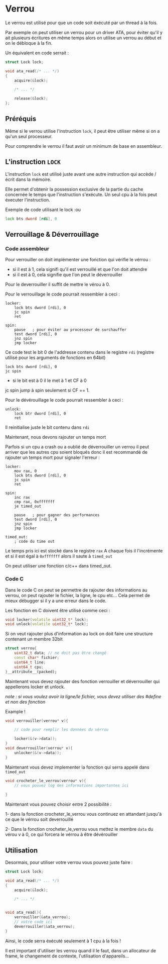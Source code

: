 # Verrou


Le verrou est utilisé pour que un code soit éxécuté par un thread à la fois. 

Par exemple on peut utiliser un verrou pour un driver ATA, pour éviter qu'il y ait plusieurs écritures en même temps alors on utilise un verrou au début et on le débloque à la fin.

Un équivalent en code serrait :


```c
struct Lock lock;

void ata_read(/* ... */)
{
    acquire(&lock);

    /* ... */

    release(&lock);
};
```
## Préréquis



Même si le verrou utilise l'instruction `lock`, il peut être utiliser même si on a qu'un seul processeur.

Pour comprendre le verrou il faut avoir un minimum de base en assembleur.

## L'instruction `LOCK`

L'instruction `lock` est utilisé juste avant une autre instruction qui accède / écrit dans la mémoire.


Elle permet d'obtenir la possession exclusive de la partie du cache concernée le temps que l'instruction s'exécute. Un seul cpu à la fois peut éxecuter l'instruction.

Exemple de code utilisant le lock :ou

```asm
lock bts dword [rdi], 0
```

## Verrouillage & Déverrouillage
### Code assembleur


Pour verrouiller on doit implémenter une fonction
qui vérifie le vérrou :
- si il est à 1, cela signifi qu'il est verrouillé et que l'on doit attendre
- si il est à 0, cela signifie que l'on peut le déverrouiller

Pour le deverrouiller il suffit de mettre le vérou à 0.

Pour le verrouillage le code pourrait ressembler à ceci :

```x86asm
locker:
    lock bts dword [rdi], 0
    jc spin
    ret

spin:
    pause   ; pour éviter au processeur de surchauffer
    test dword [rdi], 0
    jnz spin
    jmp locker
```

Ce code test le bit 0 de l'addresse contenu dans le registre `rdi` (registre utilisé pour les
arguments de fonctions en 64bit)

```x86asm
lock bts dword [rdi], 0
jc spin

```
- si le bit est à 0 il le met à 1 et CF à 0

jc spin jump à spin seulement si CF == 1.

Pour le dévérouillage le code pourrait ressembler à ceci :
```x86asm
unlock: 
    lock btr dword [rdi], 0
    ret
```

Il reinitialise juste le bit contenu dans `rdi`

Maintenant, nous devons rajouter un temps mort

Parfois si un cpu a crash ou a oublié de déverrouiller un verrou il peut arriver que les autres cpu soient bloqués donc il est recommandé de rajouter un temps mort pour signaler l'erreur :


```x86asm
locker:
    mov rax, 0
    lock bts dword [rdi], 0
    jc spin
    ret

spin:
    inc rax
    cmp rax, 0xfffffff
    je timed_out

    pause   ; pour gagner des performances
    test dword [rdi], 0
    jnz spin 
    jmp locker

timed_out: 
    ; code du time out 
```

Le temps pris ici est stocké dans le registre `rax`
A chaque fois il l'incrémente et si il est égal à `0xfffffff` alors il saute à
`timed_out`

On peut utiliser une fonction c/c++ dans
timed_out.

### Code C

Dans le code C on peut se permettre de rajouter des informations au verrou,
on peut rajouter le fichier, la ligne, le cpu etc...
Cela permet de mieux débugger si il y a une
erreur dans le code.


Les fonction en C doivent être utilisé comme ceci :

```cpp
void locker(volatile uint32_t* lock);
void unlock(volatile uint32_t* lock);
```
Si on veut rajouter plus d'information au lock on doit faire une structure contenant un membre 32bit

```cpp
struct verrou{
    uint32_t data; // ne doit pas être changé
    const char* fichier;
    uint64_t line;
    uint64_t cpu;
}__attribute__(packed);

```
Maintenant vous devez rajouter des fonction
verrouiller et déverrouiller qui appellerons
locker et unlock.

*note : si vous voulez avoir la ligne/le fichier, vous devez utiliser des #define et non des fonction*

Example ! 
```cpp
void verrouiller(verrou* v){

    // code pour remplir les données du vérrou

    locker(&(v->data));
}
void deverrouiller(verrou* v){
    unlocker(&(v->data));
}

```

Maintenant vous devez implementer la fonction qui serra appelé dans `timed_out`

```cpp
void crocheter_le_verrou(verrou* v){
    // vous pouvez log des informations importantes ici
    
}

```
Maintenant vous pouvez choisir entre 2 possibilité :


1- dans la fonction  crocheter_le_verrou vous continuez en attandant jusqu'à ce que le vérrou soit deverrouillé

2- Dans la fonction crocheter_le_verrou vous mettez le membre `data` du vérou v à 0, ce qui forcera le vérrou à être dévérouiller

## Utilisation

Desormais, pour utiliser votre verrou vous pouvez juste faire :

```c
struct Lock lock;

void ata_read(/* ... */)
{
    acquire(&lock);

    /* ... */


void ata_read(){
    verrouiller(&ata_verrou);
    // votre code ici
    deverrouiller(&ata_verrou);
}
```
Ainsi, le code serra éxécuté seulement à 1 cpu à la fois !

Il est important d'utiliser les verrou quand il le faut, dans un allocateur de frame, le changement de contexte, l'utilisation d'appareils...
